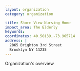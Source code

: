 ```yaml
---
layout: organization
category: organization

title: Shore View Nursing Home
impact_area: The Elderly
keywords: 
coordinates: 40.58139,-73.965714
address: |
  2865 Brighton 3rd Street
  Brooklyn NY 11235
---
```

Organization's overview
